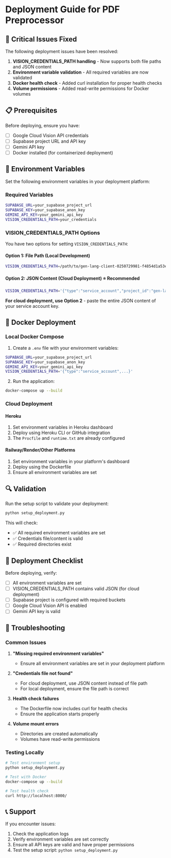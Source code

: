 # Deployment Guide for PDF Preprocessor

## 🚨 Critical Issues Fixed

The following deployment issues have been resolved:

1. **VISION_CREDENTIALS_PATH handling** - Now supports both file paths and JSON content
2. **Environment variable validation** - All required variables are now validated
3. **Docker health check** - Added curl installation for proper health checks
4. **Volume permissions** - Added read-write permissions for Docker volumes

## 📋 Prerequisites

Before deploying, ensure you have:

- [ ] Google Cloud Vision API credentials
- [ ] Supabase project URL and API key
- [ ] Gemini API key
- [ ] Docker installed (for containerized deployment)

## 🔧 Environment Variables

Set the following environment variables in your deployment platform:

### Required Variables

```bash
SUPABASE_URL=your_supabase_project_url
SUPABASE_KEY=your_supabase_anon_key
GEMINI_API_KEY=your_gemini_api_key
VISION_CREDENTIALS_PATH=your_credentials
```

### VISION_CREDENTIALS_PATH Options

You have two options for setting `VISION_CREDENTIALS_PATH`:

#### Option 1: File Path (Local Development)
```bash
VISION_CREDENTIALS_PATH=/path/to/gen-lang-client-0250729981-f4854d1a53eb.json
```

#### Option 2: JSON Content (Cloud Deployment) ⭐ **Recommended**
```bash
VISION_CREDENTIALS_PATH='{"type":"service_account","project_id":"gen-lang-client-0250729981",...}'
```

**For cloud deployment, use Option 2** - paste the entire JSON content of your service account key.

## 🐳 Docker Deployment

### Local Docker Compose

1. Create a `.env` file with your environment variables:
```bash
SUPABASE_URL=your_supabase_project_url
SUPABASE_KEY=your_supabase_anon_key
GEMINI_API_KEY=your_gemini_api_key
VISION_CREDENTIALS_PATH='{"type":"service_account",...}'
```

2. Run the application:
```bash
docker-compose up --build
```

### Cloud Deployment

#### Heroku
1. Set environment variables in Heroku dashboard
2. Deploy using Heroku CLI or GitHub integration
3. The `Procfile` and `runtime.txt` are already configured

#### Railway/Render/Other Platforms
1. Set environment variables in your platform's dashboard
2. Deploy using the Dockerfile
3. Ensure all environment variables are set

## 🔍 Validation

Run the setup script to validate your deployment:

```bash
python setup_deployment.py
```

This will check:
- ✅ All required environment variables are set
- ✅ Credentials file/content is valid
- ✅ Required directories exist

## 🚀 Deployment Checklist

Before deploying, verify:

- [ ] All environment variables are set
- [ ] VISION_CREDENTIALS_PATH contains valid JSON (for cloud deployment)
- [ ] Supabase project is configured with required buckets
- [ ] Google Cloud Vision API is enabled
- [ ] Gemini API key is valid

## 🐛 Troubleshooting

### Common Issues

1. **"Missing required environment variables"**
   - Ensure all environment variables are set in your deployment platform

2. **"Credentials file not found"**
   - For cloud deployment, use JSON content instead of file path
   - For local deployment, ensure the file path is correct

3. **Health check failures**
   - The Dockerfile now includes curl for health checks
   - Ensure the application starts properly

4. **Volume mount errors**
   - Directories are created automatically
   - Volumes have read-write permissions

### Testing Locally

```bash
# Test environment setup
python setup_deployment.py

# Test with Docker
docker-compose up --build

# Test health check
curl http://localhost:8000/
```

## 📞 Support

If you encounter issues:

1. Check the application logs
2. Verify environment variables are set correctly
3. Ensure all API keys are valid and have proper permissions
4. Test the setup script: `python setup_deployment.py` 